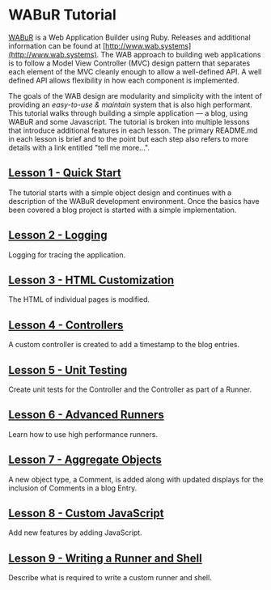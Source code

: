 
# WABuR Tutorial

[WABuR](https://github.com/ohler55/wabur) is a Web Application Builder using
Ruby. Releases and additional information can be found at
[http://www.wab.systems](http://www.wab.systems). The WAB approach to building
web applications is to follow a Model View Controller (MVC) design pattern
that separates each element of the MVC cleanly enough to allow a well-defined
API. A well defined API allows flexibility in how each component is
implemented.

The goals of the WAB design are modularity and simplicity with the intent of
providing an *easy-to-use & maintain* system that is also high
performant. This tutorial walks through building a simple application &mdash;
a blog, using WABuR and some Javascript. The tutorial is broken into multiple
lessons that introduce additional features in each lesson. The primary
README.md in each lesson is brief and to the point but each step also refers
to more details with a link entitled "tell me more...".

## [Lesson 1 - Quick Start](lesson-1/README.md)

The tutorial starts with a simple object design and continues with a
description of the WABuR development environment. Once the basics have been
covered a blog project is started with a simple implementation.

## [Lesson 2 - Logging](lesson-2/README.md)

Logging for tracing the application.

## [Lesson 3 - HTML Customization](lesson-3/README.md)

The HTML of individual pages is modified.

## [Lesson 4 - Controllers](lesson-4/README.md)

A custom controller is created to add a timestamp to the blog entries.

## [Lesson 5 - Unit Testing](lesson-5/README.md)

Create unit tests for the Controller and the Controller as part of a Runner.

## [Lesson 6 - Advanced Runners](lesson-6/README.md)

Learn how to use high performance runners.

## [Lesson 7 - Aggregate Objects](lesson-7/README.md)

A new object type, a Comment, is added along with updated displays for the
inclusion of Comments in a blog Entry.

## [Lesson 8 - Custom JavaScript](lesson-8/README.md)

Add new features by adding JavaScript.

## [Lesson 9 - Writing a Runner and Shell](lesson-9/README.md)

Describe what is required to write a custom runner and shell.
